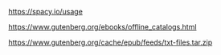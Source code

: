 https://spacy.io/usage

https://www.gutenberg.org/ebooks/offline_catalogs.html

https://www.gutenberg.org/cache/epub/feeds/txt-files.tar.zip
